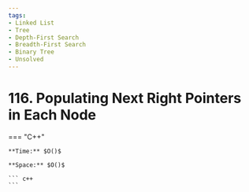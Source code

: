 ```yaml
---
tags:
- Linked List
- Tree
- Depth-First Search
- Breadth-First Search
- Binary Tree
- Unsolved
---
```



# 116. Populating Next Right Pointers in Each Node

=== "C++"

    **Time:** $O()$

    **Space:** $O()$

    ``` c++
    ```